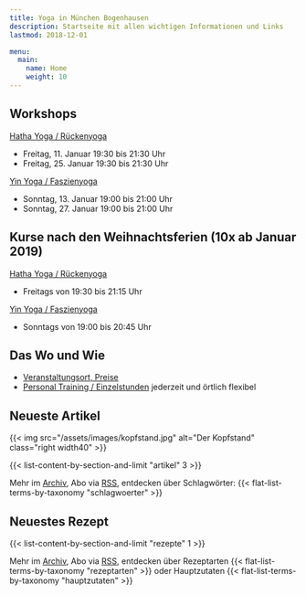 ```yaml
---
title: Yoga in München Bogenhausen
description: Startseite mit allen wichtigen Informationen und Links
lastmod: 2018-12-01

menu:
  main:
    name: Home
    weight: 10
---
```



## Workshops

[Hatha Yoga / Rückenyoga][6]

- Freitag, 11. Januar 19:30 bis 21:30 Uhr
- Freitag, 25. Januar 19:30 bis 21:30 Uhr

[Yin Yoga / Faszienyoga][7]

- Sonntag, 13. Januar 19:00 bis 21:00 Uhr
- Sonntag, 27. Januar 19:00 bis 21:00 Uhr


## Kurse nach den Weihnachtsferien (10x ab Januar 2019)

[Hatha Yoga / Rückenyoga][3]

- Freitags von 19:30 bis 21:15 Uhr

[Yin Yoga / Faszienyoga][2]

- Sonntags von 19:00 bis 20:45 Uhr

[2]: /kurse/#yinyoga
[3]: /kurse/#rueckenyoga


[6]: /workshops/#rueckenyogaworkshop
[7]: /workshops/#yinyogaworkshop


## Das Wo und Wie

- [Veranstaltungsort, Preise][9]
- [Personal Training / Einzelstunden][1] jederzeit und örtlich flexibel

[9]: /workshops/#konditionen
[1]: /workshops/#personaltraining


## Neueste Artikel

{{< img src="/assets/images/kopfstand.jpg" alt="Der Kopfstand" class="right width40" >}}

{{< list-content-by-section-and-limit "artikel" 3 >}}

Mehr im [Archiv][10], Abo via [RSS][11], entdecken über Schlagwörter: {{< flat-list-terms-by-taxonomy "schlagwoerter" >}}

[10]: /artikel/
[11]: /artikel/index.xml


## Neuestes Rezept

{{< list-content-by-section-and-limit "rezepte" 1 >}}

Mehr im [Archiv][12], Abo via [RSS][13], entdecken über Rezeptarten {{< flat-list-terms-by-taxonomy "rezeptarten" >}} oder Hauptzutaten {{< flat-list-terms-by-taxonomy "hauptzutaten" >}}

[12]: /rezepte/
[13]: /rezepte/index.xml
